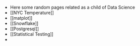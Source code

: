 - Here some random pages related as a child of Data Science
- [[NYC Temperature]]
- [[matplot]]
- [[Snowflake]]
- [[Postgresql]]
- [[Statistical Testing]]
-